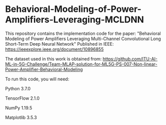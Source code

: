 # Behavioral-Modeling-of-Power-Amplifiers-Leveraging-MCLDNN
This repository contains the implementation code for the paper:
"Behavioral Modeling of Power Amplifiers Leveraging Multi-Channel Convolutional Long Short-Term Deep Neural Network"
Published in IEEE: https://ieeexplore.ieee.org/document/10896855

The dataset used in this work is obtained from:
https://github.com/ITU-AI-ML-in-5G-Challenge/Team-MLAP-solution-for-ML5G-PS-007-Non-linear-Power-Amplifier-Behavioral-Modeling

To run this code, you will need:

Python 3.7.0

TensorFlow 2.1.0

NumPy 1.19.5

Matplotlib 3.5.3


